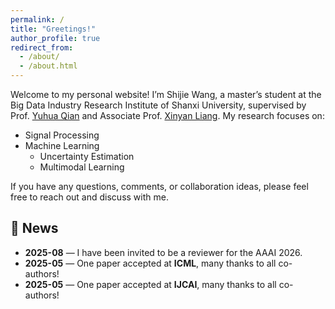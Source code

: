 ```yaml
---
permalink: /
title: "Greetings!"
author_profile: true
redirect_from: 
  - /about/
  - /about.html
---
```


Welcome to my personal website! I’m Shijie Wang, a master’s student at the Big Data Industry Research Institute of Shanxi University, supervised by Prof. [Yuhua Qian](http://dig.sxu.edu.cn/qyh/) and Associate Prof. [Xinyan Liang](https://xinyanliang.github.io/). My research focuses on:

- Signal Processing  
- Machine Learning  
  - Uncertainty Estimation  
  - Multimodal Learning
  
If you have any questions, comments, or collaboration ideas, please feel free to reach out and discuss with me.

## 📰 News

- **2025-08** — I have been invited to be a reviewer for the AAAI 2026.
- **2025-05** — One paper accepted at **ICML**, many thanks to all co-authors!  
- **2025-05** — One paper accepted at **IJCAI**, many thanks to all co-authors!
